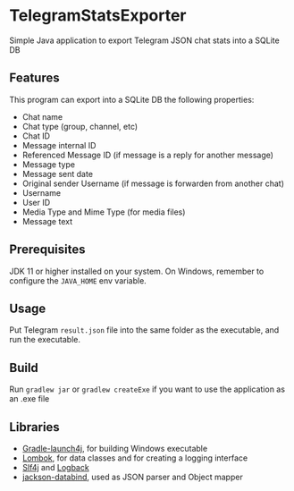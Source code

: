 # TelegramStatsExporter
Simple Java application to export Telegram JSON chat stats into a SQLite DB

## Features
This program can export into a SQLite DB the following properties:
- Chat name
- Chat type (group, channel, etc)
- Chat ID
- Message internal ID
- Referenced Message ID (if message is a reply for another message)
- Message type
- Message sent date
- Original sender Username (if message is forwarden from another chat)
- Username
- User ID
- Media Type and Mime Type (for media files)
- Message text

## Prerequisites
JDK 11 or higher installed on your system. On Windows, remember to configure the `JAVA_HOME` env variable.

## Usage
Put Telegram `result.json` file into the same folder as the executable, and run the executable.

## Build
Run `gradlew jar` or `gradlew createExe` if you want to use the application as an .exe file

## Libraries
- [Gradle-launch4j](https://github.com/TheBoegl/gradle-launch4j), for building Windows executable
- [Lombok](https://github.com/projectlombok/lombok), for data classes and for creating a logging interface
- [Slf4j](https://www.slf4j.org/index.html) and [Logback](https://logback.qos.ch/)
- [jackson-databind](https://github.com/FasterXML/jackson-databind), used as JSON parser and Object mapper
